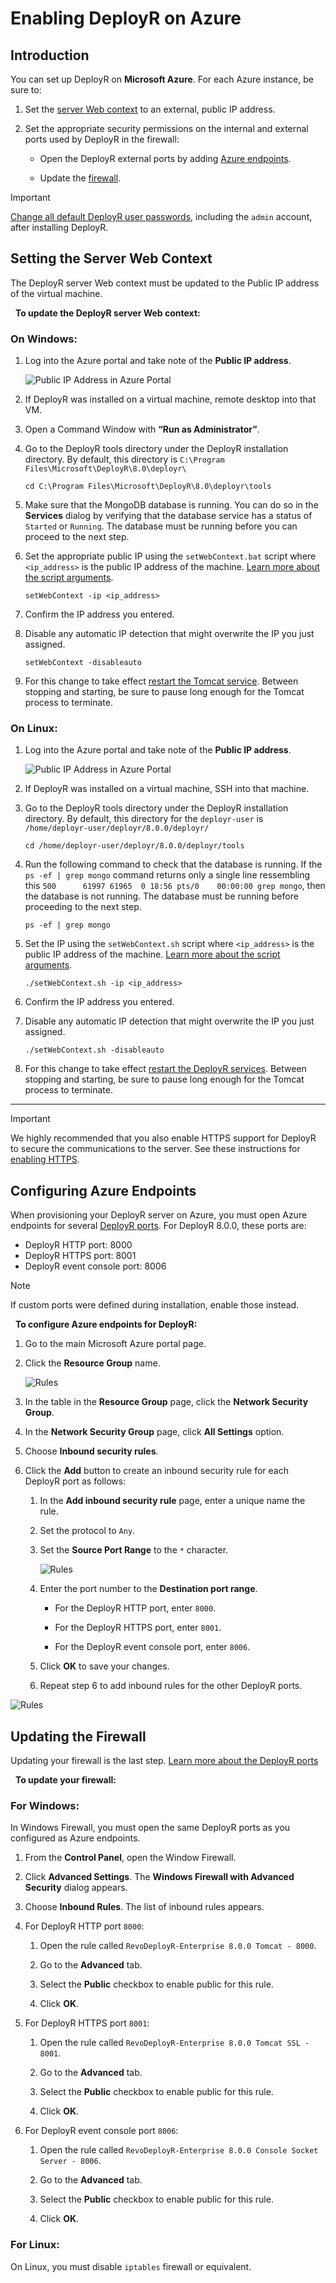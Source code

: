 ﻿# Enabling DeployR on Azure

## Introduction

You can set up DeployR on **Microsoft Azure**. For each Azure instance, be sure to:

1.  Set the [server Web context](#set-context-azure) to an external, public IP address.

2.  Set the appropriate security permissions on the internal and external ports used by DeployR in the firewall:

    -   Open the DeployR external ports by adding [Azure endpoints](#endpoints).

    -   Update the [firewall](#firewall).


>[!IMPORTANT]
>[Change all default DeployR user passwords](https://deployr.revolutionanalytics.com/documents/admin/install/#change-pass), including the `admin` account, after installing DeployR.

## Setting the Server Web Context

The DeployR server Web context must be updated to the Public IP address of the virtual machine.

 
**To update the DeployR server Web context:**

### On Windows:

1.  Log into the Azure portal and take note of the **Public IP address**.

    ![Public IP Address in Azure Portal](./media/deployr-enabling-azure/azure-public-ip.png)

2.  If DeployR was installed on a virtual machine, remote desktop into that VM.

3.  Open a Command Window with **“Run as Administrator”**.

4.  Go to the DeployR tools directory under the DeployR installation directory. By default, this directory is `C:\Program Files\Microsoft\DeployR\8.0\deployr\`

        cd C:\Program Files\Microsoft\DeployR\8.0\deployr\tools

5.  Make sure that the MongoDB database is running. You can do so in the **Services** dialog by verifying that the database service has a status of `Started` or `Running`. The database must be running before you can proceed to the next step.

6.  Set the appropriate public IP using the `setWebContext.bat` script where `<ip_address>` is the public IP address of the machine. [Learn more about the script arguments](https://deployr.revolutionanalytics.com/documents/admin/troubleshoot/#set-context).

        setWebContext -ip <ip_address>

7.  Confirm the IP address you entered.

8.  Disable any automatic IP detection that might overwrite the IP you just assigned.

        setWebContext -disableauto

9.  For this change to take effect [restart the Tomcat service](https://deployr.revolutionanalytics.com/documents/admin/common/#server). Between stopping and starting, be sure to pause long enough for the Tomcat process to terminate.

### On Linux:

1.  Log into the Azure portal and take note of the **Public IP address**.

    ![Public IP Address in Azure Portal](./media/deployr-enabling-azure/azure-public-ip.png)

2.  If DeployR was installed on a virtual machine, SSH into that machine.

3.  Go to the DeployR tools directory under the DeployR installation directory. By default, this directory for the `deployr-user` is `/home/deployr-user/deployr/8.0.0/deployr/`

        cd /home/deployr-user/deployr/8.0.0/deployr/tools

4.  Run the following command to check that the database is running. If the `ps -ef | grep mongo` command returns only a single line ressembling this `500      61997 61965  0 18:56 pts/0    00:00:00 grep mongo`, then the database is not running. The database must be running before proceeding to the next step.

        ps -ef | grep mongo

5.  Set the IP using the `setWebContext.sh` script where `<ip_address>` is the public IP address of the machine. [Learn more about the script arguments](https://deployr.revolutionanalytics.com/documents/admin/troubleshoot/#set-context).

        ./setWebContext.sh -ip <ip_address>

6.  Confirm the IP address you entered.

7.  Disable any automatic IP detection that might overwrite the IP you just assigned.

        ./setWebContext.sh -disableauto

8.  For this change to take effect [restart the DeployR services](https://deployr.revolutionanalytics.com/documents/admin/common/#server). Between stopping and starting, be sure to pause long enough for the Tomcat process to terminate.

---------

>[!IMPORTANT]
>We highly recommended that you also enable HTTPS support for DeployR to secure the communications to the server. See these instructions for [enabling HTTPS](https://deployr.revolutionanalytics.com/documents/admin/security/#httpson).

## Configuring Azure Endpoints

When provisioning your DeployR server on Azure, you must open Azure endpoints for several [DeployR ports](https://deployr.revolutionanalytics.com/documents/admin/install/#update-firewall). For DeployR 8.0.0, these ports are:

-   DeployR HTTP port: 8000
-   DeployR HTTPS port: 8001
-   DeployR event console port: 8006

>[!NOTE]
>If custom ports were defined during installation, enable those instead.

 
**To configure Azure endpoints for DeployR:**

1.  Go to the main Microsoft Azure portal page.

2.  Click the **Resource Group** name.

    ![Rules](./media/deployr-enabling-azure/azure-resource-group.png)

3.  In the table in the **Resource Group** page, click the **Network Security Group**.

4.  In the **Network Security Group** page, click **All Settings** option.

5.  Choose **Inbound security rules**.

6.  Click the **Add** button to create an inbound security rule for each DeployR port as follows:

    1.  In the **Add inbound security rule** page, enter a unique name the rule.

    2.  Set the protocol to `Any`.

    3.  Set the **Source Port Range** to the `*` character.

        ![Rules](./media/deployr-enabling-azure/azure-source-port-range.png)

    4.  Enter the port number to the **Destination port range**.

        -   For the DeployR HTTP port, enter `8000`.

        -   For the DeployR HTTPS port, enter `8001`.

        -   For the DeployR event console port, enter `8006`.

    5.  Click **OK** to save your changes.

    6.  Repeat step 6 to add inbound rules for the other DeployR ports.

![Rules](./media/deployr-enabling-azure/azure-inbound-rules.png)

## Updating the Firewall

Updating your firewall is the last step. [Learn more about the DeployR ports](https://deployr.revolutionanalytics.com/documents/admin/install/#update-firewall)

 
**To update your firewall:** []()

### For Windows:

In Windows Firewall, you must open the same DeployR ports as you configured as Azure endpoints.

1.  From the **Control Panel**, open the Window Firewall.

2.  Click **Advanced Settings**. The **Windows Firewall with Advanced Security** dialog appears.

3.  Choose **Inbound Rules**. The list of inbound rules appears.

4.  For DeployR HTTP port `8000`:

    1.  Open the rule called `RevoDeployR-Enterprise 8.0.0 Tomcat - 8000`.

    2.  Go to the **Advanced** tab.

    3.  Select the **Public** checkbox to enable public for this rule.

    4.  Click **OK**.

5.  For DeployR HTTPS port `8001`:

    1.  Open the rule called `RevoDeployR-Enterprise 8.0.0 Tomcat SSL - 8001`.

    2.  Go to the **Advanced** tab.

    3.  Select the **Public** checkbox to enable public for this rule.

    4.  Click **OK**.

6.  For DeployR event console port `8006`:

    1.  Open the rule called `RevoDeployR-Enterprise 8.0.0 Console Socket Server - 8006`.

    2.  Go to the **Advanced** tab.

    3.  Select the **Public** checkbox to enable public for this rule.

    4.  Click **OK**.

### For Linux:

On Linux, you must disable `iptables` firewall or equivalent.



